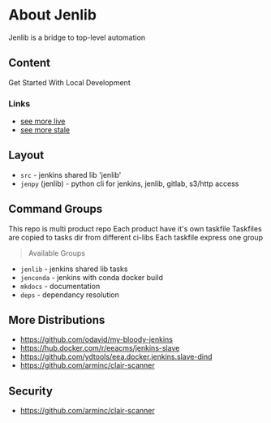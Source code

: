 # About Jenlib

Jenlib is a bridge to top-level automation

## Content

Get Started With Local Development

### Links

- [see more live](./links.html)
- [see more stale](./docs/links.md)

## Layout

- `src` - jenkins shared lib 'jenlib'
- `jenpy` (jenlib) - python cli for jenkins, jenlib, gitlab, s3/http access

## Command Groups

This repo is multi product repo
Each product have it's own taskfile
Taskfiles are copied to tasks dir from different ci-libs
Each taskfile express one group

> Available Groups

- `jenlib` - jenkins shared lib tasks
- `jenconda` - jenkins with conda docker build
- `mkdocs`  - documentation
- `deps` - dependancy resolution


## More Distributions

- https://github.com/odavid/my-bloody-jenkins
- https://hub.docker.com/r/eeacms/jenkins-slave
- https://github.com/ydtools/eea.docker.jenkins.slave-dind
- https://github.com/arminc/clair-scanner

## Security

- https://github.com/arminc/clair-scanner
